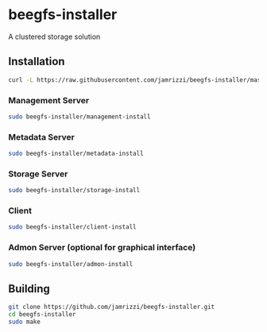 # beegfs-installer
A clustered storage solution

## Installation

```sh
curl -L https://raw.githubusercontent.com/jamrizzi/beegfs-installer/master/scripts/download.sh | bash
```

### Management Server
```sh
sudo beegfs-installer/management-install
```

### Metadata Server
```sh
sudo beegfs-installer/metadata-install
```

### Storage Server
```sh
sudo beegfs-installer/storage-install
```

### Client
```sh
sudo beegfs-installer/client-install
```

### Admon Server (optional for graphical interface)
```sh
sudo beegfs-installer/admon-install
```

## Building
```sh
git clone https://github.com/jamrizzi/beegfs-installer.git
cd beegfs-installer
sudo make
```

